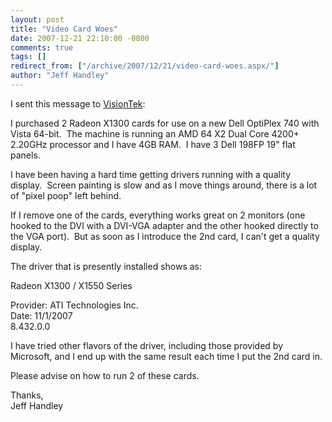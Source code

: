 ```yaml
---
layout: post
title: "Video Card Woes"
date: 2007-12-21 22:10:00 -0800
comments: true
tags: []
redirect_from: ["/archive/2007/12/21/video-card-woes.aspx/"]
author: "Jeff Handley"
---
```

<!-- more -->
<p>I sent this message to <a target="_blank" href="http://www.visiontek.com/">VisionTek</a>:</p>
<p>I purchased 2 Radeon X1300 cards for use on a new Dell OptiPlex 740 with Vista 64-bit.  The machine is running an AMD 64 X2 Dual Core 4200+ 2.20GHz processor and I have 4GB RAM.  I have 3 Dell 198FP 19" flat panels. </p>
<p>I have been having a hard time getting drivers running with a quality display.  Screen painting is slow and as I move things around, there is a lot of "pixel poop" left behind. </p>
<p>If I remove one of the cards, everything works great on 2 monitors (one hooked to the DVI with a DVI-VGA adapter and the other hooked directly to the VGA port).  But as soon as I introduce the 2nd card, I can't get a quality display. </p>
<p>The driver that is presently installed shows as: </p>
<p>Radeon X1300 / X1550 Series </p>
<p>Provider: ATI Technologies Inc. <br />
Date: 11/1/2007 <br />
8.432.0.0 </p>
<p>I have tried other flavors of the driver, including those provided by Microsoft, and I end up with the same result each time I put the 2nd card in. </p>
<p>Please advise on how to run 2 of these cards. </p>
<p>Thanks, <br />
Jeff Handley</p>
